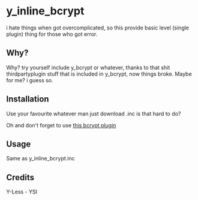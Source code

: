 # y_inline_bcrypt
i hate things when got overcomplicated, so this provide basic level (single plugin) thing for those who got error.

## Why?
Why? try yourself include y_bcrypt or whatever, thanks to that shit thirdpartyplugin stuff that is included in y_bcrypt, now things broke.
Maybe for me? i guess so.

## Installation
Use your favourite whatever man just download .inc is that hard to do?

Oh and don't forget to use [this bcrypt plugin](https://github.com/Sreyas-Sreelal/samp-bcrypt/releases/latest)

## Usage
Same as y_inline_bcrypt.inc

## Credits
Y-Less - YSI

